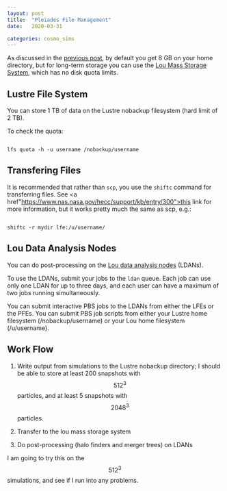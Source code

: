```yaml
---
layout: post
title:  "Pleiades File Management"
date:   2020-03-31

categories: cosmo_sims
---
```


As discussed in the <a href="">previous post</a>, by default you get 8 GB on your home directory, but for long-term storage you can use the <a href="https://www.nas.nasa.gov/hecc/support/kb/the-lou-mass-storage-system_371.html">Lou Mass Storage System</a>, which has no disk quota limits.



## Lustre File System

You can store 1 TB  of data on the Lustre nobackup filesystem (hard limit of 2 TB).

To check the quota:

<code>
lfs quota -h -u username /nobackup/username
</code>



## Transfering Files

It is recommended that rather than <code>scp</code>, you use the <code>shiftc</code> command for transferring files. See
<a href"https://www.nas.nasa.gov/hecc/support/kb/entry/300">this </a> link for more information, but it works pretty much the same as scp, e.g.:

<code>
shiftc -r mydir lfe:/u/username/
</code>


## Lou Data Analysis Nodes

You can do post-processing on the <a href=
"https://www.nas.nasa.gov/hecc/support/kb/lou-data-analysis-nodes_413.html">Lou data analysis nodes<a> (LDANs).

To use the LDANs, submit your jobs to the <code>ldan</code> queue. Each job can use only one LDAN for up to three days, and each user can have a maximum of two jobs running simultaneously.

You can submit interactive PBS jobs to the LDANs from either the LFEs or the PFEs. You can submit PBS job scripts from either your Lustre home filesystem (/nobackup/username) or your Lou home filesystem (/u/username).  


## Work Flow

1) Write output from simulations to the Lustre nobackup directory; I should be able to store at least 200 snapshots with $$512^3$$ particles, and at least 5 snapshots with $$2048^3$$ particles.

2) Transfer to the lou mass storage system

3) Do post-processing (halo finders and merger trees) on LDANs

I am going to try this on the $$512^3$$ simulations, and see if I run into any problems.

